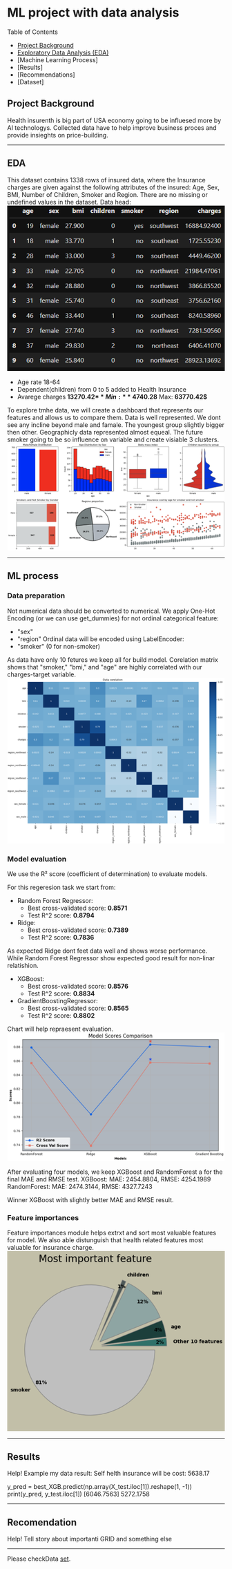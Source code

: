 # ML project with data analysis

Table of Contents
- [Project Background](#project-background)
- [Exploratory Data Analysis (EDA)](#EDA)
- [Machine Learning Process]
- [Results]
- [Recommendations]
- [Dataset]



## Project Background
Health insurenth is big part of USA economy going to be influesed more by AI technologys. Collected data have to help improve business proces and provide insieghts on price-building. 
***

## EDA
This dataset contains 1338 rows of insured data, where the Insurance charges are given against the following attributes of the insured: Age, Sex, BMI, Number of Children, Smoker and Region. There are no missing or undefined values in the dataset. Data head:
![alt](https://github.com/RNanko/Health-insurance-Project/blob/main/Visualizations/head(10).png)

* Age rate 18-64
* Dependent(children) from 0 to 5 added to Health Insurance
* Avarege charges **13270.42$** Min: **4740.28$** Max: **63770.42$**

To explore tmhe data, we will create a dashboard that represents our features and allows us to compare them.
Data is well represented. We dont see any incline beyond male and famale. The youngest group slightly bigger then other. 
Geographicly data represented almost equeal. The future smoker going to be so influence on variable and create visiable 3 clusters.
![alt](https://github.com/RNanko/Health-insurance-Project/blob/main/Visualizations/Dashboard.png)
***

## ML process
### Data preparation
Not numerical data should be converted to numerical. 
We apply One-Hot Encoding (or we can use get_dummies) for not ordinal categorical feature:
* "sex"
* "region"
Ordinal data will be encoded using LabelEncoder:
* "smoker" (0 for non-smoker)

As data have only 10 fetures we keep all for build model. 
Corelation matrix shows that "smoker," "bmi," and "age" are highly correlated with our charges-target variable.
![alt](https://github.com/RNanko/Health-insurance-Project/blob/main/Visualizations/Data%20corelation.png)

### Model evaluation 

We use the R² score (coefficient of determination) to evaluate models.

For this regeresion task we start from:
* Random Forest Regressor:
    - Best cross-validated score: **0.8571**
    - Test R^2 score: **0.8794**
* Ridge:
    - Best cross-validated score: **0.7389**
    - Test R^2 score: **0.7836**

As expected Ridge dont feet data well and shows worse performance. While Random Forest Regressor show expected good result for non-linar relatishion.

* XGBoost:
  - Best cross-validated score: **0.8576**
  - Test R^2 score: **0.8834**
* GradientBoostingRegressor:
  - Best cross-validated score: **0.8565**
  - Test R^2 score: **0.8802**

Chart will help repraesent evaluation.
![alt](https://github.com/RNanko/Health-insurance-Project/blob/main/Visualizations/Model%20Scores%20Comparison.png)

After evaluating four models, we keep XGBoost and RandomForest a for the final MAE and RMSE test.
XGBoost: 
MAE: 2454.8804, 
RMSE: 4254.1989
RandomForest: 
MAE: 2474.3144, 
RMSE: 4327.7243

Winner XGBoost with slightly better MAE and RMSE result. 

### Feature importances 

Feature importances module helps extrxt and sort most valuable features for model.
We also able distunguish that health related features most valuable for insurance charge.
![alt](https://github.com/RNanko/Health-insurance-Project/blob/main/Visualizations/Most%20important%20feature.png)
***

## Results
Help!
Example my data result: Self helth insurance will be cost: 5638.17

y_pred = best_XGB.predict(np.array(X_test.iloc[1]).reshape(1, -1))
print(y_pred, y_test.iloc[1])
[6046.7563] 5272.1758
***

## Recomendation

Help! Tell story about importantі GRID and something else

***
Please checkData [set](https://www.kaggle.com/datasets/teertha/ushealthinsurancedataset/data).
